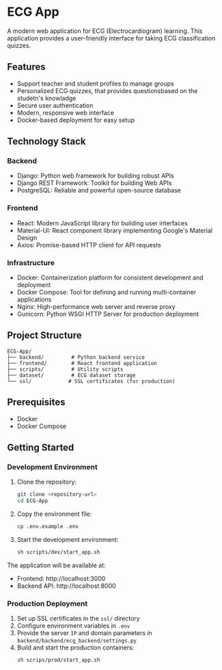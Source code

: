 # ECG App

A modern web application for ECG (Electrocardiogram) learning. This application provides a user-friendly interface for taking ECG classification quizzes.

## Features

- Support teacher and student profiles to manage groups
- Personalized ECG quizzes, that provides questionsbased on the studetn's knowladge
- Secure user authentication
- Modern, responsive web interface
- Docker-based deployment for easy setup

## Technology Stack

### Backend

- Django: Python web framework for building robust APIs
- Django REST Framework: Toolkit for building Web APIs
- PostgreSQL: Reliable and powerful open-source database

### Frontend

- React: Modern JavaScript library for building user interfaces
- Material-UI: React component library implementing Google's Material Design
- Axios: Promise-based HTTP client for API requests

### Infrastructure

- Docker: Containerization platform for consistent development and deployment
- Docker Compose: Tool for defining and running multi-container applications
- Nginx: High-performance web server and reverse proxy
- Gunicorn: Python WSGI HTTP Server for production deployment

## Project Structure

```
ECG-App/
├── backend/         # Python backend service
├── frontend/        # React frontend application
├── scripts/         # Utility scripts
├── dataset/         # ECG dataset storage
└── ssl/            # SSL certificates (for production)
```

## Prerequisites

- Docker
- Docker Compose

## Getting Started

### Development Environment

1. Clone the repository:

   ```bash
   git clone <repository-url>
   cd ECG-App
   ```
2. Copy the environment file:

   ```bash
   cp .env.example .env
   ```
3. Start the development environment:

   ```bash
   sh scripts/dev/start_app.sh
   ```

The application will be available at:

- Frontend: http://localhost:3000
- Backend API: http://localhost:8000

### Production Deployment

1. Set up SSL certificates in the `ssl/` directory
2. Configure environment variables in `.env`
3. Provide the server `IP` and domain parameters in `backend/backend/ecg_backend/settings.py`
4. Build and start the production containers:
   ```bash
   sh scrips/prod/start_app.sh
   ```
